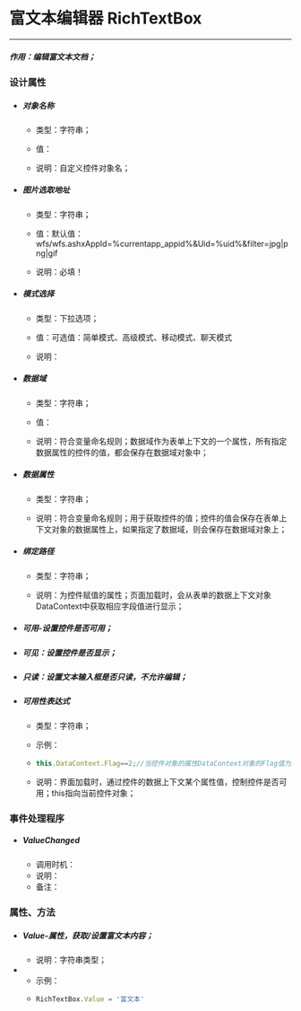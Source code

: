 # 富文本编辑器 RichTextBox

---

##### 作用：编辑富文本文档；

### 设计属性

* ##### 对象名称

  * 类型：字符串；

  * 值：

  * 说明：自定义控件对象名；
* ##### 图片选取地址

  * 类型：字符串；

  * 值：默认值：wfs/wfs.ashxAppId=%currentapp\_appid%&Uid=%uid%&filter=jpg\|png\|gif

  * 说明：必填！
* ##### 模式选择

  * 类型：下拉选项；

  * 值：可选值：简单模式、高级模式、移动模式、聊天模式

  * 说明：
* ##### 数据域

  * 类型：字符串；

  * 值：

  * 说明：符合变量命名规则；数据域作为表单上下文的一个属性，所有指定数据属性的控件的值，都会保存在数据域对象中；
* ##### 数据属性

  * 类型：字符串；

  * 说明：符合变量命名规则；用于获取控件的值；控件的值会保存在表单上下文对象的数据属性上，如果指定了数据域，则会保存在数据域对象上；
* ##### 绑定路径

  * 类型：字符串；

  * 说明：为控件赋值的属性；页面加载时，会从表单的数据上下文对象DataContext中获取相应字段值进行显示；
* ##### 可用-设置控件是否可用；
* ##### 可见：设置控件是否显示；
* ##### 只读：设置文本输入框是否只读，不允许编辑；
* ##### 可用性表达式

  * 类型：字符串；

  * 示例：

  * ```js
    this.DataContext.Flag==2;//当控件对象的属性DataContext对象的Flag值为2时，控件可用，否则不可用；
    ```
  * 说明：界面加载时，通过控件的数据上下文某个属性值，控制控件是否可用；this指向当前控件对象；

### 事件处理程序

* ##### ValueChanged

  * 调用时机：
  * 说明：
  * 备注：

##### 

### 属性、方法

* ##### Value-属性，获取/设置富文本内容；

  * 说明：字符串类型；
* * 示例：
  * ```js
    RichTextBox.Value = '富文本'
    ```

##### 



